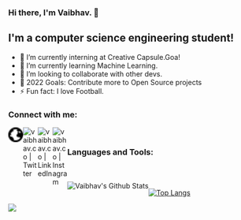 <!--
**arnabdeypolimi/arnabdeypolimi** is a ✨ _special_ ✨ repository because its `README.md` (this file) appears on your GitHub profile.

Here are some ideas to get you started:

- 🔭 I’m currently working on ...
- 🌱 I’m currently learning ...
- 👯 I’m looking to collaborate on ...
- 🤔 I’m looking for help with ...
- 💬 Ask me about ...
- 📫 How to reach me: ...
- 😄 Pronouns: ...
- ⚡ Fun fact: ...
-->

### Hi there, I'm Vaibhav.  👋 

## I'm a computer science engineering student!
- 🔭 I’m currently interning at Creative Capsule.Goa!
- 🌱 I’m currently learning Machine Learning.
- 👯 I’m looking to collaborate with other devs.
- 🥅 2022 Goals: Contribute more to Open Source projects
- ⚡ Fun fact: I love Football.

### Connect with me:

[<img align="left" alt="vaibhav.co" width="30px" src="https://raw.githubusercontent.com/iconic/open-iconic/master/svg/globe.svg" />][website]
[<img align="left" alt="vaibhav.co | Twitter" width="30px" src="https://cdn.jsdelivr.net/npm/simple-icons@v3/icons/twitter.svg" />][twitter]
[<img align="left" alt="vaibhav.co | LinkedIn" width="30px" src="https://cdn.jsdelivr.net/npm/simple-icons@v3/icons/linkedin.svg" />][linkedin]
[<img align="left" alt="vaibhav.co | Instagram" width="30px" src="https://cdn.jsdelivr.net/npm/simple-icons@v3/icons/instagram.svg" />][instagram]

<br />

### Languages and Tools:




<br />
<br />

<img align="left" alt="Vaibhav's Github Stats" src="https://github-readme-stats.vercel.app/api?username=Vaibhav13kamat&show_icons=true&hide_border=true" />

[![Top Langs](https://github-readme-stats.vercel.app/api/top-langs/?username=Vaibhav13kamat)](https://github.com/Vaibhav13kamat/github-readme-stats)


[website]: google.com
[twitter]: https://twitter.com/vvvkkkvvvv
[instagram]: https://instagram.com/vaibhav_kamat_
[linkedin]: https://www.linkedin.com/in/vaibhav-kamat-08453a1a6/
[github]:  https://github.com/Vaibhav13kamat

<img src="https://komarev.com/ghpvc/?username=Vaibhav13kamat&&style=flat-square"></img>
